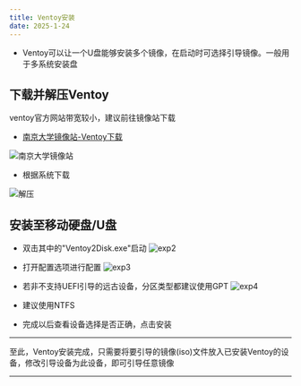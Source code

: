 ```yaml
---
title: Ventoy安装
date: 2025-1-24
---
```

- Ventoy可以让一个U盘能够安装多个镜像，在启动时可选择引导镜像。一般用于多系统安装盘

## 下载并解压Ventoy

ventoy官方网站带宽较小，建议前往镜像站下载

- [南京大学镜像站-Ventoy下载](https://mirrors.nju.edu.cn/github-release/ventoy/Ventoy/Ventoy%201.0.99%20release/)

![南京大学镜像站](/img/ventoy-install/nju-mirror-site.png)

- 根据系统下载

![解压](/img/ventoy-install/ventoy-extract-folder.png)

## 安装至移动硬盘/U盘

- 双击其中的"Ventoy2Disk.exe"启动
![exp2](/img/ventoy-install/ventoy-disk-program.png)
- 打开配置选项进行配置
![exp3](/img/ventoy-install/ventoy-config-options.png)
- 若非不支持UEFI引导的远古设备，分区类型都建议使用GPT
![exp4](/img/ventoy-install/ventoy-partition-type.png)
- 建议使用NTFS

- 完成以后查看设备选择是否正确，点击安装

---
至此，Ventoy安装完成，只需要将要引导的镜像(iso)文件放入已安装Ventoy的设备，修改引导设备为此设备，即可引导任意镜像

---
